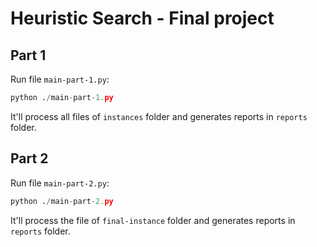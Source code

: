 # Heuristic Search - Final project

## Part 1

Run file `main-part-1.py`:

```python
python ./main-part-1.py
```

It'll process all files of `instances` folder and generates reports in `reports` folder.

## Part 2

Run file `main-part-2.py`:

```python
python ./main-part-2.py
```

It'll process the file of `final-instance` folder and generates reports in `reports` folder.